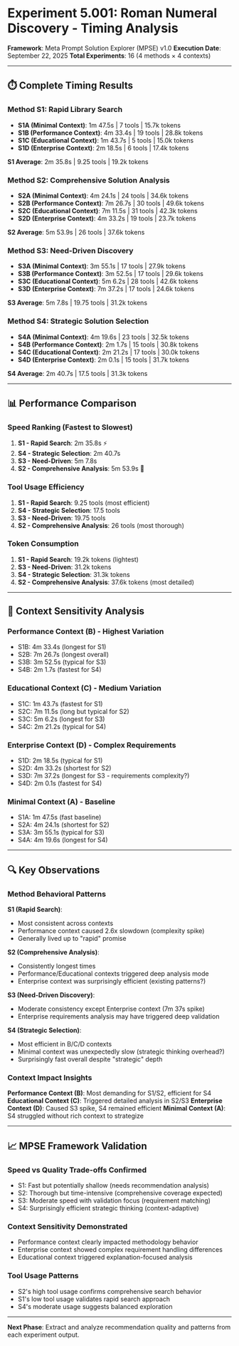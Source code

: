 # Experiment 5.001: Roman Numeral Discovery - Timing Analysis

**Framework**: Meta Prompt Solution Explorer (MPSE) v1.0
**Execution Date**: September 22, 2025
**Total Experiments**: 16 (4 methods × 4 contexts)

---

## ⏱️ Complete Timing Results

### **Method S1: Rapid Library Search**
- **S1A (Minimal Context)**: 1m 47.5s | 7 tools | 15.7k tokens
- **S1B (Performance Context)**: 4m 33.4s | 19 tools | 28.8k tokens
- **S1C (Educational Context)**: 1m 43.7s | 5 tools | 15.0k tokens
- **S1D (Enterprise Context)**: 2m 18.5s | 6 tools | 17.4k tokens

**S1 Average**: 2m 35.8s | 9.25 tools | 19.2k tokens

### **Method S2: Comprehensive Solution Analysis**
- **S2A (Minimal Context)**: 4m 24.1s | 24 tools | 34.6k tokens
- **S2B (Performance Context)**: 7m 26.7s | 30 tools | 49.6k tokens
- **S2C (Educational Context)**: 7m 11.5s | 31 tools | 42.3k tokens
- **S2D (Enterprise Context)**: 4m 33.2s | 19 tools | 23.7k tokens

**S2 Average**: 5m 53.9s | 26 tools | 37.6k tokens

### **Method S3: Need-Driven Discovery**
- **S3A (Minimal Context)**: 3m 55.1s | 17 tools | 27.9k tokens
- **S3B (Performance Context)**: 3m 52.5s | 17 tools | 29.6k tokens
- **S3C (Educational Context)**: 5m 6.2s | 28 tools | 42.6k tokens
- **S3D (Enterprise Context)**: 7m 37.2s | 17 tools | 24.6k tokens

**S3 Average**: 5m 7.8s | 19.75 tools | 31.2k tokens

### **Method S4: Strategic Solution Selection**
- **S4A (Minimal Context)**: 4m 19.6s | 23 tools | 32.5k tokens
- **S4B (Performance Context)**: 2m 1.7s | 15 tools | 30.8k tokens
- **S4C (Educational Context)**: 2m 21.2s | 17 tools | 30.0k tokens
- **S4D (Enterprise Context)**: 2m 0.1s | 15 tools | 31.7k tokens

**S4 Average**: 2m 40.7s | 17.5 tools | 31.3k tokens

---

## 📊 Performance Comparison

### **Speed Ranking (Fastest to Slowest)**
1. **S1 - Rapid Search**: 2m 35.8s ⚡
2. **S4 - Strategic Selection**: 2m 40.7s
3. **S3 - Need-Driven**: 5m 7.8s
4. **S2 - Comprehensive Analysis**: 5m 53.9s 🐌

### **Tool Usage Efficiency**
1. **S1 - Rapid Search**: 9.25 tools (most efficient)
2. **S4 - Strategic Selection**: 17.5 tools
3. **S3 - Need-Driven**: 19.75 tools
4. **S2 - Comprehensive Analysis**: 26 tools (most thorough)

### **Token Consumption**
1. **S1 - Rapid Search**: 19.2k tokens (lightest)
2. **S3 - Need-Driven**: 31.2k tokens
3. **S4 - Strategic Selection**: 31.3k tokens
4. **S2 - Comprehensive Analysis**: 37.6k tokens (most detailed)

---

## 🎯 Context Sensitivity Analysis

### **Performance Context (B) - Highest Variation**
- S1B: 4m 33.4s (longest for S1)
- S2B: 7m 26.7s (longest overall)
- S3B: 3m 52.5s (typical for S3)
- S4B: 2m 1.7s (fastest for S4)

### **Educational Context (C) - Medium Variation**
- S1C: 1m 43.7s (fastest for S1)
- S2C: 7m 11.5s (long but typical for S2)
- S3C: 5m 6.2s (longest for S3)
- S4C: 2m 21.2s (typical for S4)

### **Enterprise Context (D) - Complex Requirements**
- S1D: 2m 18.5s (typical for S1)
- S2D: 4m 33.2s (shortest for S2)
- S3D: 7m 37.2s (longest for S3 - requirements complexity?)
- S4D: 2m 0.1s (fastest for S4)

### **Minimal Context (A) - Baseline**
- S1A: 1m 47.5s (fast baseline)
- S2A: 4m 24.1s (shortest for S2)
- S3A: 3m 55.1s (typical for S3)
- S4A: 4m 19.6s (longest for S4)

---

## 🔍 Key Observations

### **Method Behavioral Patterns**

**S1 (Rapid Search)**:
- Most consistent across contexts
- Performance context caused 2.6x slowdown (complexity spike)
- Generally lived up to "rapid" promise

**S2 (Comprehensive Analysis)**:
- Consistently longest times
- Performance/Educational contexts triggered deep analysis mode
- Enterprise context was surprisingly efficient (existing patterns?)

**S3 (Need-Driven Discovery)**:
- Moderate consistency except Enterprise context (7m 37s spike)
- Enterprise requirements analysis may have triggered deep validation

**S4 (Strategic Selection)**:
- Most efficient in B/C/D contexts
- Minimal context was unexpectedly slow (strategic thinking overhead?)
- Surprisingly fast overall despite "strategic" depth

### **Context Impact Insights**

**Performance Context (B)**: Most demanding for S1/S2, efficient for S4
**Educational Context (C)**: Triggered detailed analysis in S2/S3
**Enterprise Context (D)**: Caused S3 spike, S4 remained efficient
**Minimal Context (A)**: S4 struggled without rich context to strategize

---

## 📈 MPSE Framework Validation

### **Speed vs Quality Trade-offs Confirmed**
- S1: Fast but potentially shallow (needs recommendation analysis)
- S2: Thorough but time-intensive (comprehensive coverage expected)
- S3: Moderate speed with validation focus (requirement matching)
- S4: Surprisingly efficient strategic thinking (context-adaptive)

### **Context Sensitivity Demonstrated**
- Performance context clearly impacted methodology behavior
- Enterprise context showed complex requirement handling differences
- Educational context triggered explanation-focused analysis

### **Tool Usage Patterns**
- S2's high tool usage confirms comprehensive search behavior
- S1's low tool usage validates rapid search approach
- S4's moderate usage suggests balanced exploration

---

**Next Phase**: Extract and analyze recommendation quality and patterns from each experiment output.